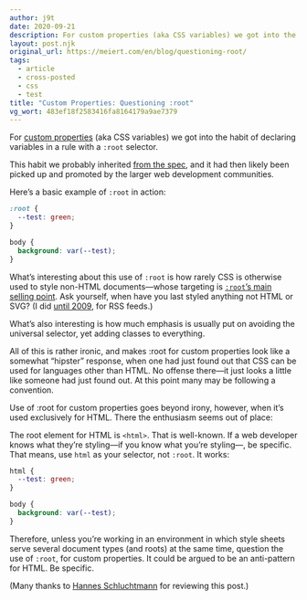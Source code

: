 ```yaml
---
author: j9t
date: 2020-09-21
description: For custom properties (aka CSS variables) we got into the habit of declaring variables in a rule with a `:root` selector. Yet unless you’re working in an environment in which style sheets serve several document types (and roots), question this use of `:root`.
layout: post.njk
original_url: https://meiert.com/en/blog/questioning-root/
tags:
  - article
  - cross-posted
  - css
  - test
title: "Custom Properties: Questioning :root"
vg_wort: 483ef18f2583416fa8164179a9ae7379
---
```

For [custom properties](https://www.w3.org/TR/css-variables-1/) (aka CSS variables) we got into the habit of declaring variables in a rule with a `:root` selector.

This habit we probably inherited [from the spec](https://www.w3.org/TR/css-variables-1/#defining-variables), and it had then likely been picked up and promoted by the larger web development communities.

Here’s a basic example of `:root` in action:

```css
:root {
  --test: green;
}

body {
  background: var(--test);
}
```

What’s interesting about this use of `:root` is how rarely CSS is otherwise used to style non-HTML documents—whose targeting is [`:root`’s main selling point](https://www.w3.org/TR/selectors-3/#root-pseudo). Ask yourself, when have you last styled anything not HTML or SVG? (I did [until 2009](https://meiert.com/en/blog/optimization-measures-7/), for RSS feeds.)

What’s also interesting is how much emphasis is usually put on avoiding the universal selector, yet adding classes to everything.

All of this is rather ironic, and makes :root for custom properties look like a somewhat “hipster” response, when one had just found out that CSS can be used for languages other than HTML. No offense there—it just looks a little like someone had just found out. At this point many may be following a convention.

Use of :root for custom properties goes beyond irony, however, when it’s used exclusively for HTML. There the enthusiasm seems out of place:

The root element for HTML is `<html>`. That is well-known. If a web developer knows what they’re styling—if you know what you’re styling—, be specific. That means, use `html` as your selector, not `:root`. It works:

```css
html {
  --test: green;
}

body {
  background: var(--test);
}
```

Therefore, unless you’re working in an environment in which style sheets serve several document types (and roots) at the same time, question the use of `:root`, for custom properties. It could be argued to be an anti-pattern for HTML. Be specific.

(Many thanks to [Hannes Schluchtmann](https://twitter.com/escapedcat) for reviewing this post.)